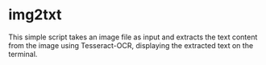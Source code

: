 # img2txt
 This simple script takes an image file as input and extracts the text content from the image using Tesseract-OCR, displaying the extracted text on the terminal.
